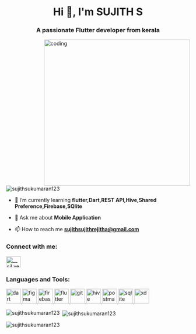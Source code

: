 <h1 align="center">Hi 👋, I'm SUJITH S</h1>
<h3 align="center">A passionate Flutter developer from kerala</h3>

<img align="right" alt="coding" width="400" src="https://cdn.dribbble.com/users/730703/screenshots/6581243/avento.gif">

<p align="left"> <img src="https://komarev.com/ghpvc/?username=sujithsukumaran123&label=Profile%20views&color=0e75b6&style=flat" alt="sujithsukumaran123" /> </p>

- 🌱 I’m currently learning **flutter,Dart,REST API,Hive,Shared Preference,Firebase,SQlite**

- 💬 Ask me about **Mobile Application**

- 📫 How to reach me **sujithsujithrejitha@gmail.com**

<h3 align="left">Connect with me:</h3>
<p align="left">
<a href="https://instagram.com/__sil.ver__shades__" target="blank"><img align="center" src="https://raw.githubusercontent.com/rahuldkjain/github-profile-readme-generator/master/src/images/icons/Social/instagram.svg" alt="__sil.ver__shades__" height="30" width="40" /></a>
</p>

<h3 align="left">Languages and Tools:</h3>
<p align="left"> <a href="https://dart.dev" target="_blank" rel="noreferrer"> <img src="https://www.vectorlogo.zone/logos/dartlang/dartlang-icon.svg" alt="dart" width="40" height="40"/> </a> <a href="https://www.figma.com/" target="_blank" rel="noreferrer"> <img src="https://www.vectorlogo.zone/logos/figma/figma-icon.svg" alt="figma" width="40" height="40"/> </a> <a href="https://firebase.google.com/" target="_blank" rel="noreferrer"> <img src="https://www.vectorlogo.zone/logos/firebase/firebase-icon.svg" alt="firebase" width="40" height="40"/> </a> <a href="https://flutter.dev" target="_blank" rel="noreferrer"> <img src="https://www.vectorlogo.zone/logos/flutterio/flutterio-icon.svg" alt="flutter" width="40" height="40"/> </a> <a href="https://git-scm.com/" target="_blank" rel="noreferrer"> <img src="https://www.vectorlogo.zone/logos/git-scm/git-scm-icon.svg" alt="git" width="40" height="40"/> </a> <a href="https://hive.apache.org/" target="_blank" rel="noreferrer"> <img src="https://www.vectorlogo.zone/logos/apache_hive/apache_hive-icon.svg" alt="hive" width="40" height="40"/> </a> <a href="https://postman.com" target="_blank" rel="noreferrer"> <img src="https://www.vectorlogo.zone/logos/getpostman/getpostman-icon.svg" alt="postman" width="40" height="40"/> </a> <a href="https://www.sqlite.org/" target="_blank" rel="noreferrer"> <img src="https://www.vectorlogo.zone/logos/sqlite/sqlite-icon.svg" alt="sqlite" width="40" height="40"/> </a> <a href="https://www.adobe.com/products/xd.html" target="_blank" rel="noreferrer"> <img src="https://cdn.worldvectorlogo.com/logos/adobe-xd.svg" alt="xd" width="40" height="40"/> </a> </p>

<p><img align="left" src="https://github-readme-stats.vercel.app/api/top-langs?username=sujithsukumaran123&show_icons=true&locale=en&layout=compact" alt="sujithsukumaran123" /></p>

<p>&nbsp;<img align="center" src="https://github-readme-stats.vercel.app/api?username=sujithsukumaran123&show_icons=true&locale=en" alt="sujithsukumaran123" /></p>

<p><img align="center" src="https://github-readme-streak-stats.herokuapp.com/?user=sujithsukumaran123&" alt="sujithsukumaran123" /></p>
